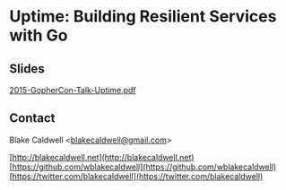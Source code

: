 # Uptime: Building Resilient Services with Go


Slides
------

[2015-GopherCon-Talk-Uptime.pdf](2015-GopherCon-Talk-Uptime.pdf)


Contact
-------

Blake Caldwell \<blakecaldwell@gmail.com\>

[http://blakecaldwell.net](http://blakecaldwell.net)  
[https://github.com/wblakecaldwell](https://github.com/wblakecaldwell)  
[https://twitter.com/blakecaldwell](https://twitter.com/blakecaldwell)  
